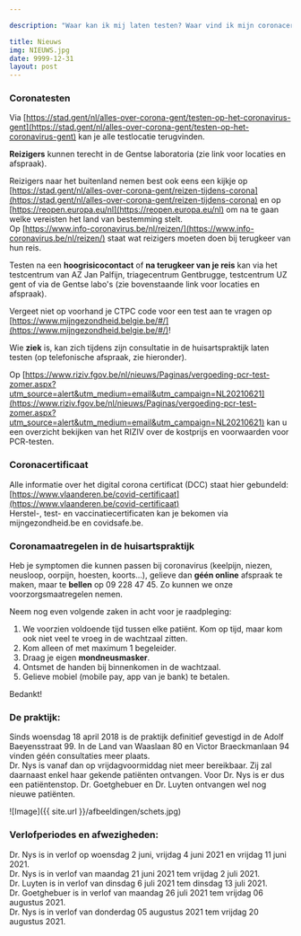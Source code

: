 ```yaml
---

description: "Waar kan ik mij laten testen? Waar vind ik mijn coronacertificaat? Welke zijn de laatste coronamaatregelen? Wanneer is mijn dokter in verlof?"

title: Nieuws
img: NIEUWS.jpg
date: 9999-12-31
layout: post
---
```


### Coronatesten
Via [https://stad.gent/nl/alles-over-corona-gent/testen-op-het-coronavirus-gent](https://stad.gent/nl/alles-over-corona-gent/testen-op-het-coronavirus-gent) kan je alle testlocatie terugvinden.<br>

**Reizigers** kunnen terecht in de Gentse laboratoria (zie link voor locaties en afspraak).<br>

Reizigers naar het buitenland nemen best ook eens een kijkje op [https://stad.gent/nl/alles-over-corona-gent/reizen-tijdens-corona](https://stad.gent/nl/alles-over-corona-gent/reizen-tijdens-corona) en op [https://reopen.europa.eu/nl](https://reopen.europa.eu/nl) om na te gaan welke vereisten het land van bestemming stelt.<br>
Op [https://www.info-coronavirus.be/nl/reizen/](https://www.info-coronavirus.be/nl/reizen/) staat wat reizigers moeten doen bij terugkeer van hun reis. <br>

Testen na een **hoogrisicocontact** of **na terugkeer van je reis** kan via het testcentrum van AZ Jan Palfijn, triagecentrum Gentbrugge, testcentrum UZ gent of via de Gentse labo's (zie bovenstaande link voor locaties en afspraak).<br>

Vergeet niet op voorhand je CTPC code voor een test aan te vragen op [https://www.mijngezondheid.belgie.be/#/](https://www.mijngezondheid.belgie.be/#/)!
  
Wie **ziek** is, kan zich tijdens zijn consultatie in de huisartspraktijk laten testen (op telefonische afspraak, zie hieronder). <br>

Op [https://www.riziv.fgov.be/nl/nieuws/Paginas/vergoeding-pcr-test-zomer.aspx?utm_source=alert&utm_medium=email&utm_campaign=NL20210621](https://www.riziv.fgov.be/nl/nieuws/Paginas/vergoeding-pcr-test-zomer.aspx?utm_source=alert&utm_medium=email&utm_campaign=NL20210621)  kan u een overzicht bekijken van het RIZIV over de kostprijs en voorwaarden voor PCR-testen.

### Coronacertificaat
Alle informatie over het digital corona certificat (DCC) staat hier gebundeld: [https://www.vlaanderen.be/covid-certificaat](https://www.vlaanderen.be/covid-certificaat) <br>
Herstel-, test- en vaccinatiecertificaten kan je bekomen via mijngezondheid.be en covidsafe.be.<br>
  
### Coronamaatregelen in de huisartspraktijk
Heb je symptomen die kunnen passen bij coronavirus (keelpijn, niezen, neusloop, oorpijn, hoesten, koorts...), gelieve dan **géén online** afspraak te maken, maar te **bellen** op 09 228 47 45. Zo kunnen we onze voorzorgsmaatregelen nemen.<br>

Neem nog even volgende zaken in acht voor je raadpleging: <br>

1. We voorzien voldoende tijd tussen elke patiënt. Kom op tijd, maar kom ook niet veel te vroeg in de wachtzaal zitten. <br>
2. Kom alleen of met maximum 1 begeleider.<br>
3. Draag je eigen **mondneusmasker**.<br>
4. Ontsmet de handen bij binnenkomen in de wachtzaal.<br>
5. Gelieve mobiel (mobile pay, app van je bank) te betalen. <br>

Bedankt!<br>

### De praktijk:

Sinds woensdag 18 april 2018 is de praktijk definitief gevestigd in de Adolf Baeyensstraat 99. In de Land van Waaslaan 80 en Victor Braeckmanlaan 94 vinden géén consultaties meer plaats. <br>
Dr. Nys is vanaf dan op vrijdagvoormiddag niet meer bereikbaar. Zij zal daarnaast enkel haar gekende patiënten ontvangen. Voor Dr. Nys is er dus een patiëntenstop. Dr. Goetghebuer en Dr. Luyten ontvangen wel nog nieuwe patiënten. <br> 

![Image]({{ site.url }}/afbeeldingen/schets.jpg)



### Verlofperiodes en afwezigheden:

Dr. Nys is in verlof op woensdag 2 juni, vrijdag 4 juni 2021 en vrijdag 11 juni 2021. <br>
Dr. Nys is in verlof van maandag 21 juni 2021 tem vrijdag 2 juli 2021. <br>
Dr. Luyten is in verlof van dinsdag 6 juli 2021 tem dinsdag 13 juli 2021. <br>
Dr. Goetghebuer is in verlof van maandag 26 juli 2021 tem vrijdag 06 augustus 2021. <br>
Dr. Nys is in verlof van donderdag 05 augustus 2021 tem vrijdag 20 augustus 2021.


